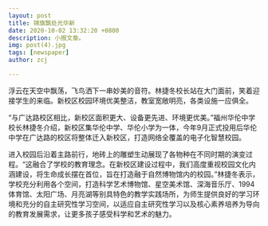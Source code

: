 ```yaml
---
layout: post
title: 锦旗飘处光华新
date: 2020-10-02 13:32:20 +0800
description: 小报文章。
img: post(4).jpg
tags: [newspaper]
author: zcj

---
```


​        浮云在天空中飘荡，飞鸟洒下一串妙美的音符。林捷冬校长站在大门面前，笑着迎接学生的来临。新校区校园环境优美整洁，教室宽敞明亮，各类设施一应俱全。

​       “与广达路校区相比，新校区面积更大、设备更先进、环境更优美。”福州华伦中学校长林捷冬介绍，新校区集华伦中学、华伦小学为一体，今年9月正式投用后华伦中学在广达路的校区将整体迁入新校区，打造网络全覆盖的电子化智慧校园。

​        进入校园后沿着主路前行，地砖上的雕塑生动展现了各物种在不同时期的演变过程。“这融合了学校的教育理念。在新校区建设过程中，我们高度重视校园文化内涵建设，将生命成长摆在首位，旨在打造融于自然博物馆内的校园。”林捷冬表示，学校充分利用各个空间，打造科学艺术博物馆、星空美术馆、深海音乐厅、1994体育馆、太阳广场、月亮湖等别具特色的教学实践场所，为师生提供良好的学习环境和充分的自主研究性学习空间，以适应自主研究性学习以及核心素养培养为导向的教育发展需求，让更多孩子感受科学和艺术的魅力。